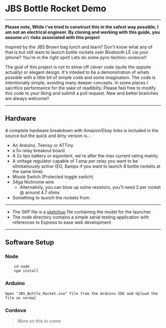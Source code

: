 # JBS Bottle Rocket Demo #
---
**Please note, While i've tried to construct this in the safest way possible, I am not an electrical engineer. By cloning and working with this guide, you assume `all` risks associated with this project**

Inspired by the JBS Brown bag lunch and learn?  Don't know what any of that is but still want to launch bottle rockets over Bluetooth LE via your iphone?  You're in the right spot! Lets do some pyro-techinc-science!!

The goal of this project is not to show off clever code (quite the oppsite actually) or elegant design.  It's inteded to be a demonstration of whats possible with a little bit of simple code and some imagination.  The code is intentionally simple, avoiding many deeper concepts.  In some places I sacrifice performance for the sake of readibilty.  Please feel free to modify this code to _your_ liking and submit a pull request.  New and better branches are always welcome!!

---
## Hardware

A complete hardware breakdown with Amazon/Ebay links is included in the source but the quick and dirty version is...
* An Arduino, Teensy or ATTiny
* a 5v relay breakout board
* A 2s lipo battery or equivilent, we're after the max current rating mainly.
* A voltage regulator capable of 1 amp per relay you want to be silmitainously active (EG, 8amps if you want to launch 8 bottle rockets at the same time)
* Missle Switch (Protected toggle switch)
* 34ga Nichrome wire
    * Alternativly, you can blow up some resistors,  you'll need 2 per rocket @ around 4.7 ohms
* Something to launch the rockets from.

---
* The SKP file is a [sketchup](http://www.sketchup.com/) file containing the model for the launcher.
* The node directory contains a simple serial testing application with references to Express to ease web development

---
## Software Setup

### Node

```
    cd node
    npm install
```

### Arduino

    Open "JBS_Bottle_Rocket.ino" file from the Arduino IDE and Upload the file as normal
 
### Cordova
> More on this to come.